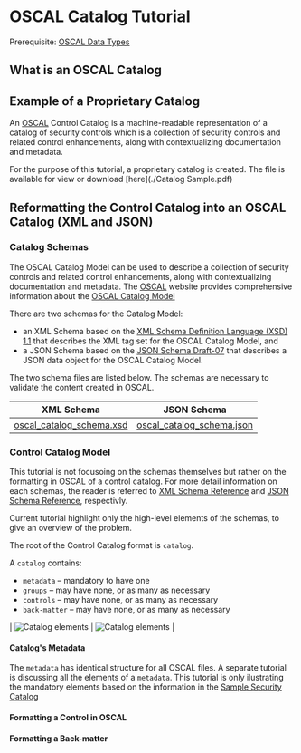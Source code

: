 # OSCAL Catalog Tutorial

Prerequisite: [OSCAL Data Types](https://pages.nist.gov/OSCAL/documentation/schema/datatypes/)

## What is an OSCAL Catalog
##	Example of a Proprietary Catalog 

An [OSCAL](https://www.nist.gov/oscal) Control Catalog is a machine-readable representation of a catalog of security controls which is a collection of security controls and related control enhancements, along with contextualizing documentation and metadata.

For the purpose of this tutorial, a proprietary catalog is created. The file is available for view or download [here](./Catalog Sample.pdf)

##	Reformatting the Control Catalog into an OSCAL Catalog (XML and JSON)
###	Catalog Schemas

The OSCAL Catalog Model can be used to describe a collection of security controls and related control enhancements, along with contextualizing documentation and metadata. The [OSCAL](https://www.nist.gov/oscal) website provides comprehensive information about the [OSCAL Catalog Model](https://pages.nist.gov/OSCAL/documentation/schema/catalog/)

There are two schemas for the Catalog Model:
- an XML Schema based on the [XML Schema Definition Language (XSD) 1.1](https://www.w3.org/TR/xmlschema11-1/) that describes the XML tag set for the OSCAL Catalog Model, and
- a JSON Schema based on the [JSON Schema Draft-07](https://json-schema.org/specification.html) that describes a JSON data object for the OSCAL Catalog Model.

The two schema files are listed below. The schemas are necessary to validate the content created in OSCAL.

| XML Schema | JSON Schema |
| :---------:|:---------:|
| [oscal_catalog_schema.xsd](https://github.com/usnistgov/OSCAL/blob/master/xml/schema/oscal_catalog_schema.xsd)  | [oscal_catalog_schema.json](https://github.com/usnistgov/OSCAL/blob/master/json/schema/oscal_catalog_schema.json) |

###	Control Catalog Model

This tutorial is not focusoing on the schemas themselves but rather on the formatting in OSCAL of a control catalog. For more detail information on each schemas, the reader is referred to [XML Schema Reference](https://pages.nist.gov/OSCAL/documentation/schema/catalog/xml-schema/) and [JSON Schema Reference](https://pages.nist.gov/OSCAL/documentation/schema/catalog/json-schema/), respectivly.

Current tutorial highlight only the high-level elements of the schemas, to give an overview of the problem.

 The root of the Control Catalog format is `catalog`.
 
A `catalog` contains:
-	`metadata` – mandatory to have one 
-	`groups` – may have none, or as many as necessary
-	`controls` – may have none, or as many as necessary
-	`back-matter` – may have none, or as many as necessary 

|  ![Catalog elements](./Catalog_1_x_s.png)  |  ![Catalog elements](./Catalog_1_j_s.png)  |

#### Catalog's Metadata
The `metadata` has identical structure for all OSCAL files. A separate tutorial is discussing all the elements of a `metadata`. This tutorial is only ilustrating the mandatory elements based on the information in the [Sample Security Catalog](./Catalog%20Sample.md)

#### Formatting a Control in OSCAL

#### Formatting a Back-matter


